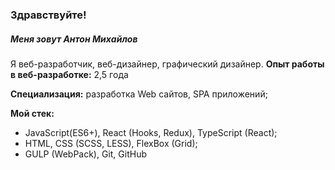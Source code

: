  
### Здравствуйте!

##### Меня зовут Антон Михайлов
Я веб-разработчик, веб-дизайнер, графический дизайнер.
__Опыт работы в веб-разработке:__ 
2,5 года

__Специализация:__ 
разработка Web сайтов, SPA приложений;

__Мой стек:__ 
- JavaScript(ES6+), React (Hooks, Redux), TypeScript (React);
- HTML, CSS (SCSS, LESS), FlexBox (Grid);
- GULP (WebPack), Git, GitHub

